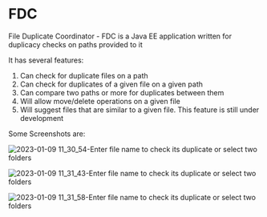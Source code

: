 # FDC
File Duplicate Coordinator - FDC is a Java EE application written for duplicacy checks on paths provided to it

It has several features:
1. Can check for duplicate files on a path
2. Can check for duplicates of a given file on a given path
3. Can compare two paths or more for duplicates between them
4. Will allow move/delete operations on a given file
5. Will suggest files that are similar to a given file. This feature is still under development

Some Screenshots are:

![2023-01-09 11_30_54-Enter file name to check its duplicate or select two folders](https://user-images.githubusercontent.com/42844572/211290134-682ab54f-27d2-427d-b9b5-145973c1e5ee.png)


![2023-01-09 11_31_43-Enter file name to check its duplicate or select two folders](https://user-images.githubusercontent.com/42844572/211290149-b5223353-a5e7-4615-a268-3f0585e79eb2.png)


![2023-01-09 11_31_58-Enter file name to check its duplicate or select two folders](https://user-images.githubusercontent.com/42844572/211290165-e40c960e-34ae-4df2-8634-a42ec94211ff.png)
